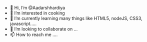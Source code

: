 - 👋 Hi, I’m @Aadarshhardiya
- 👀 I’m interested in cooking
- 🌱 I’m currently learning many things like HTML5, nodeJS, CSS3, javascript..... 
- 💞️ I’m looking to collaborate on ...
- 📫 How to reach me ....

<!---
Aadarshhardiya/Aadarshhardiya is a ✨ special ✨ repository because its `README.md` (this file) appears on your GitHub profile.
You can click the Preview link to take a look at your changes.
--->
